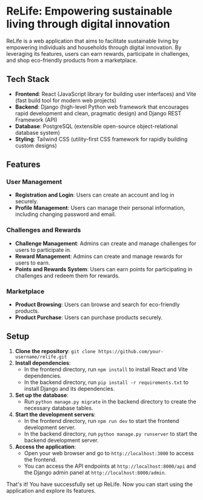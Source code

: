 # ReLife: Empowering sustainable living through digital innovation

ReLife is a web application that aims to facilitate sustainable living by empowering individuals and households through digital innovation. By leveraging its features, users can earn rewards, participate in challenges, and shop eco-friendly products from a marketplace.

## Tech Stack
- **Frontend**: React (JavaScript library for building user interfaces) and Vite (fast build tool for modern web projects)
- **Backend**: Django (high-level Python web framework that encourages rapid development and clean, pragmatic design) and Django REST Framework (API)
- **Database**: PostgreSQL (extensible open-source object-relational database system)
- **Styling**: Tailwind CSS (utility-first CSS framework for rapidly building custom designs)

## Features

### User Management
- **Registration and Login**: Users can create an account and log in securely.
- **Profile Management**: Users can manage their personal information, including changing password and email.

### Challenges and Rewards
- **Challenge Management**: Admins can create and manage challenges for users to participate in.
- **Reward Management**: Admins can create and manage rewards for users to earn.
- **Points and Rewards System**: Users can earn points for participating in challenges and redeem them for rewards.

### Marketplace
- **Product Browsing**: Users can browse and search for eco-friendly products.
- **Product Purchase**: Users can purchase products securely.

## Setup
1. **Clone the repository**: `git clone https://github.com/your-username/relife.git`
2. **Install dependencies**:
   - In the frontend directory, run `npm install` to install React and Vite dependencies.
   - In the backend directory, run `pip install -r requirements.txt` to install Django and its dependencies.
3. **Set up the database**:
   - Run `python manage.py migrate` in the backend directory to create the necessary database tables.
4. **Start the development servers**:
   - In the frontend directory, run `npm run dev` to start the frontend development server.
   - In the backend directory, run `python manage.py runserver` to start the backend development server.
5. **Access the application**:
   - Open your web browser and go to `http://localhost:3000` to access the frontend.
   - You can access the API endpoints at `http://localhost:8000/api` and the Django admin panel at `http://localhost:8000/admin`.

That's it! You have successfully set up ReLife. Now you can start using the application and explore its features.

